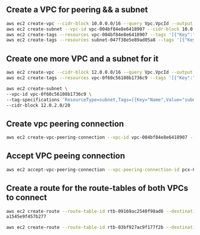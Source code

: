 ## Create a VPC for peering && a subnet
```sh
aws ec2 create-vpc --cidr-block 10.0.0.0/16 --query Vpc.VpcId --output text
aws ec2 create-subnet --vpc-id vpc-004bf84e8e6418907 --cidr-block 10.0.2.0/20
aws ec2 create-tags --resources vpc-004bf84e8e6418907 --tags '[{"Key":"Name","Value":"vpc-alpha"}]'
aws ec2 create-tags --resources subnet-047f38e5e89ad05a8 --tags '[{"Key":"Name","Value":"subnet-alpha"}]'
```

## Create one more VPC and a subnet for it
```sh
aws ec2 create-vpc --cidr-block 12.0.0.0/16 --query Vpc.VpcId --output text
aws ec2 create-tags --resources vpc-0f60c56108b1736c9 --tags '[{"Key":"Name","Value":"vpc-beta"}]'

aws ec2 create-subnet \
--vpc-id vpc-0f60c56108b1736c9 \
--tag-specifications 'ResourceType=subnet,Tags=[{Key="Name",Value="subnet-beta"}]' \
--cidr-block 12.0.2.0/20
```

## Create vpc peering connection
```sh
aws ec2 create-vpc-peering-connection --vpc-id vpc-004bf84e8e6418907 --peer-vpc-id vpc-0f60c56108b1736c9
```

## Accept VPC peeing connection
```sh
aws ec2 accept-vpc-peering-connection --vpc-peering-connection-id pcx-09a1545e9f457b277
```

## Create a route for the route-tables of both VPCs to connect
```sh
aws ec2 create-route --route-table-id rtb-09169ac2540f98ad6 --destination-cidr-block 12.0.0.0/16 --vpc-peering-connection-id pcx-09
a1545e9f457b277

aws ec2 create-route --route-table-id rtb-03bf927ac9f177f2b --destination-cidr-block 10.0.0.0/16 --vpc-peering-connection-id pcx-09a1545e9f457b277
```
